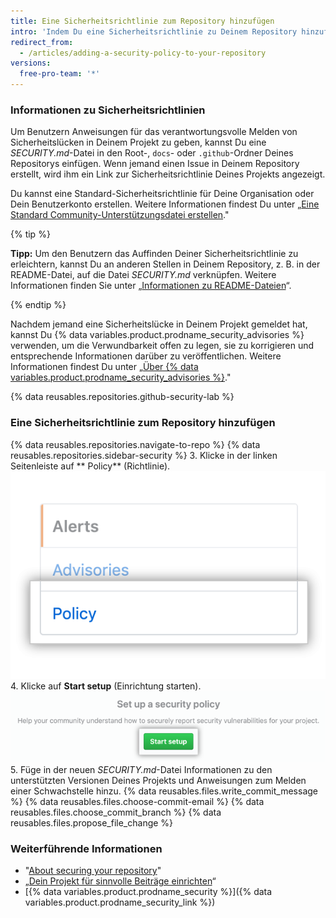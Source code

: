 ```yaml
---
title: Eine Sicherheitsrichtlinie zum Repository hinzufügen
intro: 'Indem Du eine Sicherheitsrichtlinie zu Deinem Repository hinzufügst, kannst Du festlegen, wie Sicherheitslücken in Deinem Projekt verantwortungsvoll gemeldet werden sollen.'
redirect_from:
  - /articles/adding-a-security-policy-to-your-repository
versions:
  free-pro-team: '*'
---
```


### Informationen zu Sicherheitsrichtlinien

Um Benutzern Anweisungen für das verantwortungsvolle Melden von Sicherheitslücken in Deinem Projekt zu geben, kannst Du eine _SECURITY.md_-Datei in den Root-, `docs`- oder `.github`-Ordner Deines Repositorys einfügen. Wenn jemand einen Issue in Deinem Repository erstellt, wird ihm ein Link zur Sicherheitsrichtlinie Deines Projekts angezeigt.

Du kannst eine Standard-Sicherheitsrichtlinie für Deine Organisation oder Dein Benutzerkonto erstellen. Weitere Informationen findest Du unter „[Eine Standard Community-Unterstützungsdatei erstellen](/github/building-a-strong-community/creating-a-default-community-health-file)."

{% tip %}

**Tipp:** Um den Benutzern das Auffinden Deiner Sicherheitsrichtlinie zu erleichtern, kannst Du an anderen Stellen in Deinem Repository, z. B. in der README-Datei, auf die Datei _SECURITY.md_ verknüpfen. Weitere Informationen finden Sie unter „[Informationen zu README-Dateien](/articles/about-readmes/)“.

{% endtip %}

Nachdem jemand eine Sicherheitslücke in Deinem Projekt gemeldet hat, kannst Du {% data variables.product.prodname_security_advisories %} verwenden, um die Verwundbarkeit offen zu legen, sie zu korrigieren und entsprechende Informationen darüber zu veröffentlichen. Weitere Informationen findest Du unter „[Über {% data variables.product.prodname_security_advisories %}](/github/managing-security-vulnerabilities/about-github-security-advisories)."

{% data reusables.repositories.github-security-lab %}

### Eine Sicherheitsrichtlinie zum Repository hinzufügen

{% data reusables.repositories.navigate-to-repo %}
{% data reusables.repositories.sidebar-security %}
3. Klicke in der linken Seitenleiste auf ** Policy** (Richtlinie). ![Registerkarte „Policy“ (Richtlinie)](/assets/images/help/security/policy-tab.png)
4. Klicke auf **Start setup** (Einrichtung starten). ![Schaltfläche „Start setup“ (Einrichtung starten)](/assets/images/help/security/start-setup-policy-button.png)
5. Füge in der neuen _SECURITY.md_-Datei Informationen zu den unterstützten Versionen Deines Projekts und Anweisungen zum Melden einer Schwachstelle hinzu.
{% data reusables.files.write_commit_message %}
{% data reusables.files.choose-commit-email %}
{% data reusables.files.choose_commit_branch %}
{% data reusables.files.propose_file_change %}

### Weiterführende Informationen

- "[About securing your repository](/github/administering-a-repository/about-securing-your-repository)"
- „[Dein Projekt für sinnvolle Beiträge einrichten](/github/building-a-strong-community/setting-up-your-project-for-healthy-contributions)“
- [{% data variables.product.prodname_security %}]({% data variables.product.prodname_security_link %})
